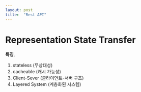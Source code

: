 ```yaml
---
layout: post
title:  "Rest API"
---
```


# Representation State Transfer

**특징**, 
1) stateless (무상태성)
2) cacheable (캐시 가능성)
3) Client-Sever (클라이언트-서버 구조)
4) Layered System (계층화된 시스템) 

